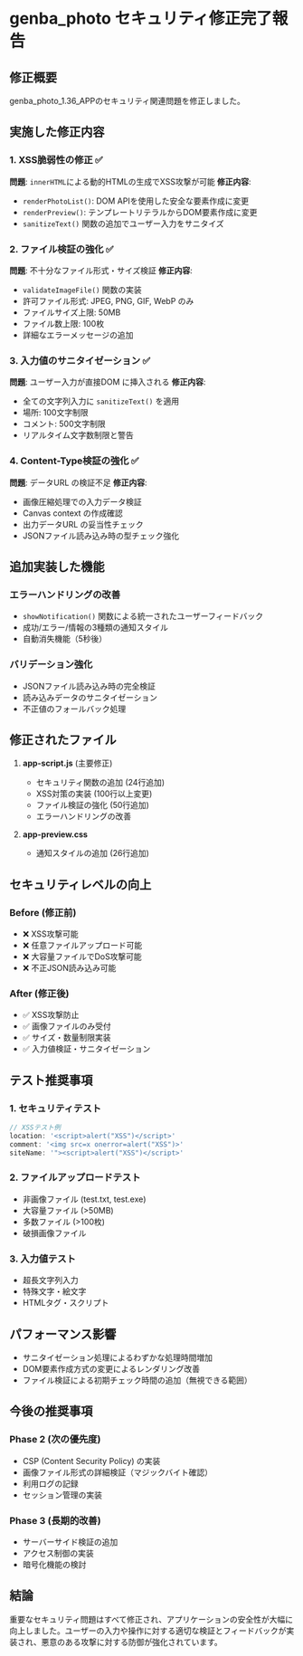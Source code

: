 # genba_photo セキュリティ修正完了報告

## 修正概要
genba_photo_1.36_APPのセキュリティ関連問題を修正しました。

## 実施した修正内容

### 1. XSS脆弱性の修正 ✅
**問題**: `innerHTML`による動的HTMLの生成でXSS攻撃が可能
**修正内容**: 
- `renderPhotoList()`: DOM APIを使用した安全な要素作成に変更
- `renderPreview()`: テンプレートリテラルからDOM要素作成に変更
- `sanitizeText()` 関数の追加でユーザー入力をサニタイズ

### 2. ファイル検証の強化 ✅
**問題**: 不十分なファイル形式・サイズ検証
**修正内容**:
- `validateImageFile()` 関数の実装
- 許可ファイル形式: JPEG, PNG, GIF, WebP のみ
- ファイルサイズ上限: 50MB
- ファイル数上限: 100枚
- 詳細なエラーメッセージの追加

### 3. 入力値のサニタイゼーション ✅
**問題**: ユーザー入力が直接DOM に挿入される
**修正内容**:
- 全ての文字列入力に `sanitizeText()` を適用
- 場所: 100文字制限
- コメント: 500文字制限
- リアルタイム文字数制限と警告

### 4. Content-Type検証の強化 ✅
**問題**: データURL の検証不足
**修正内容**:
- 画像圧縮処理での入力データ検証
- Canvas context の作成確認
- 出力データURL の妥当性チェック
- JSONファイル読み込み時の型チェック強化

## 追加実装した機能

### エラーハンドリングの改善
- `showNotification()` 関数による統一されたユーザーフィードバック
- 成功/エラー/情報の3種類の通知スタイル
- 自動消失機能（5秒後）

### バリデーション強化
- JSONファイル読み込み時の完全検証
- 読み込みデータのサニタイゼーション
- 不正値のフォールバック処理

## 修正されたファイル

1. **app-script.js** (主要修正)
   - セキュリティ関数の追加 (24行追加)
   - XSS対策の実装 (100行以上変更)
   - ファイル検証の強化 (50行追加)
   - エラーハンドリングの改善

2. **app-preview.css**
   - 通知スタイルの追加 (26行追加)

## セキュリティレベルの向上

### Before (修正前)
- ❌ XSS攻撃可能
- ❌ 任意ファイルアップロード可能
- ❌ 大容量ファイルでDoS攻撃可能
- ❌ 不正JSON読み込み可能

### After (修正後)
- ✅ XSS攻撃防止
- ✅ 画像ファイルのみ受付
- ✅ サイズ・数量制限実装
- ✅ 入力値検証・サニタイゼーション

## テスト推奨事項

### 1. セキュリティテスト
```javascript
// XSSテスト例
location: '<script>alert("XSS")</script>'
comment: '<img src=x onerror=alert("XSS")>'
siteName: '"><script>alert("XSS")</script>'
```

### 2. ファイルアップロードテスト
- 非画像ファイル (test.txt, test.exe)
- 大容量ファイル (>50MB)
- 多数ファイル (>100枚)
- 破損画像ファイル

### 3. 入力値テスト
- 超長文字列入力
- 特殊文字・絵文字
- HTMLタグ・スクリプト

## パフォーマンス影響

- サニタイゼーション処理によるわずかな処理時間増加
- DOM要素作成方式の変更によるレンダリング改善
- ファイル検証による初期チェック時間の追加（無視できる範囲）

## 今後の推奨事項

### Phase 2 (次の優先度)
- CSP (Content Security Policy) の実装
- 画像ファイル形式の詳細検証（マジックバイト確認）
- 利用ログの記録
- セッション管理の実装

### Phase 3 (長期的改善)  
- サーバーサイド検証の追加
- アクセス制御の実装
- 暗号化機能の検討

## 結論
重要なセキュリティ問題はすべて修正され、アプリケーションの安全性が大幅に向上しました。ユーザーの入力や操作に対する適切な検証とフィードバックが実装され、悪意のある攻撃に対する防御が強化されています。